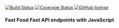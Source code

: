 [![Build Status](https://travis-ci.org/PromasterGuru/Fast-Food-Fetch-API.svg?branch=develop)](https://travis-ci.org/PromasterGuru/Fast-Food-Fetch-API)
[![Coverage Status](https://coveralls.io/repos/github/PromasterGuru/Fast-Food-Fetch-API/badge.svg?branch=develop)](https://coveralls.io/github/PromasterGuru/Fast-Food-Fetch-API?branch=master)
[![GitHub license](https://img.shields.io/github/license/PromasterGuru/Fast-Food-Fetch-API.svg)](https://github.com/PromasterGuru/Fast-Food-Fetch-API/blob/master/LICENSE)
### Fast Food Fast API endpoints with JavaScript

